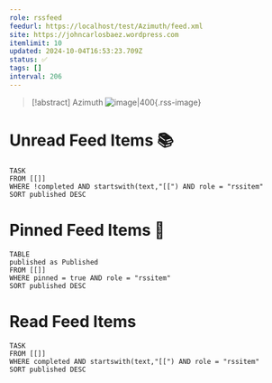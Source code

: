 ```yaml
---
role: rssfeed
feedurl: https://localhost/test/Azimuth/feed.xml
site: https://johncarlosbaez.wordpress.com
itemlimit: 10
updated: 2024-10-04T16:53:23.709Z
status: ✅
tags: []
interval: 206
---
```

> [!abstract] Azimuth
> ![image|400](https://s0.wp.com/i/buttonw-com.png){.rss-image}
> 

# Unread Feed Items 📚
~~~dataview
TASK
FROM [[]]
WHERE !completed AND startswith(text,"[[") AND role = "rssitem"
SORT published DESC
~~~

# Pinned Feed Items 📍
~~~dataview
TABLE
published as Published
FROM [[]]
WHERE pinned = true AND role = "rssitem"
SORT published DESC
~~~

# Read Feed Items
~~~dataview
TASK
FROM [[]]
WHERE completed AND startswith(text,"[[") AND role = "rssitem"
SORT published DESC
~~~